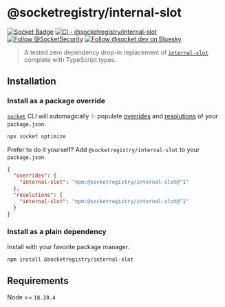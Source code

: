 # @socketregistry/internal-slot

[![Socket Badge](https://socket.dev/api/badge/npm/package/@socketregistry/internal-slot)](https://socket.dev/npm/package/@socketregistry/internal-slot)
[![CI - @socketregistry/internal-slot](https://github.com/SocketDev/socket-registry/actions/workflows/ci.yml/badge.svg)](https://github.com/SocketDev/socket-registry/actions/workflows/ci.yml)
[![Follow @SocketSecurity](https://img.shields.io/twitter/follow/SocketSecurity?style=social)](https://twitter.com/SocketSecurity)
[![Follow @socket.dev on Bluesky](https://img.shields.io/badge/Follow-@socket.dev-1DA1F2?style=social&logo=bluesky)](https://bsky.app/profile/socket.dev)

> A tested zero dependency drop-in replacement of
> [`internal-slot`](https://socket.dev/npm/package/internal-slot) complete with
> TypeScript types.

## Installation

### Install as a package override

[`socket`](https://socket.dev/npm/package/socket) CLI will automagically ✨
populate
[overrides](https://docs.npmjs.com/cli/v9/configuring-npm/package-json#overrides)
and [resolutions](https://yarnpkg.com/configuration/manifest#resolutions) of
your `package.json`.

```sh
npx socket optimize
```

Prefer to do it yourself? Add `@socketregistry/internal-slot` to your
`package.json`.

```json
{
  "overrides": {
    "internal-slot": "npm:@socketregistry/internal-slot@^1"
  },
  "resolutions": {
    "internal-slot": "npm:@socketregistry/internal-slot@^1"
  }
}
```

### Install as a plain dependency

Install with your favorite package manager.

```sh
npm install @socketregistry/internal-slot
```

## Requirements

Node >= `18.20.4`
